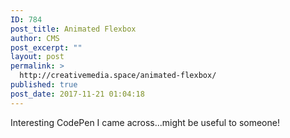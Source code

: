 ```yaml
---
ID: 784
post_title: Animated Flexbox
author: CMS
post_excerpt: ""
layout: post
permalink: >
  http://creativemedia.space/animated-flexbox/
published: true
post_date: 2017-11-21 01:04:18
---
```

Interesting CodePen I came across...might be useful to someone!